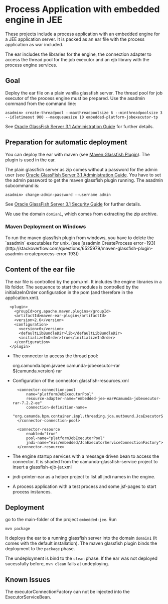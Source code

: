 Process Application with embedded engine in JEE
===============================================

These projects include a process application with an embedded engine for a JEE application server. It is packed as an ear file with the process application as war included.

The ear includes the libraries for the engine, the connection adapter to access the thread pool for the job executor and an ejb library with the process engine services.

Goal
----

Deploy the ear file on a plain vanilla glassfish server. The thread pool for job executor of the process engine must be prepared. Use the asadmin command from the command line:

    asadmin> create-threadpool --maxthreadpoolsize 6 --minthreadpoolsize 3 --idletimeout 900 --maxqueuesize 10 embedded-platform-jobexecutor-tp

See [Oracle GlassFish Server 3.1 Administration Guide](http://docs.oracle.com/cd/E18930_01/html/821-2416/ablud.html#ggkwj) for further details.

Preparation for automatic deployment
------------------------------------  

You can deploy the ear with maven (see [Maven Glassfish Plugin](https://maven-glassfish-plugin.java.net/)). The plugin is used in the ear. 

The plain glassfish server as zip comes without a password for the admin user (see [Oracle GlassFish Server 3.1 Administration Guide](http://docs.oracle.com/cd/E18930_01/html/821-2416/giubb.html#scrolltoc). You have to set the admin password to get the maven glassfish plugin running. The asadmin subcommand is:

    asadmin> change-admin-password --username admin
    
See [Oracle GlassFish Server 3.1 Security Guide](http://docs.oracle.com/cd/E18930_01/html/821-2435/ghgrp.html#ghgpu) for further details.

We use the domain `domian1`, which comes from extracting the zip archive.

<h3>Maven Deployment on Windows</h3>
To run the maven glassfish plugin from windows, you have to delete the `asadmin` executables for unix. (see [asadmin CreateProcess error=193](http://stackoverflow.com/questions/6525979/maven-glassfish-plugin-asadmin-createprocess-error-193))

Content of the ear file
-----------------------

The ear file is controlled by the pom.xml. It includes the engine libraries in a lib folder. The sequence to start the modules is controlled by the initializeInOrder configuration in the pom (and therefore in the application.xml).

      <plugin>
        <groupId>org.apache.maven.plugins</groupId>
        <artifactId>maven-ear-plugin</artifactId>
        <version>2.6</version>
        <configuration>
          <version>6</version>
          <defaultLibBundleDir>lib</defaultLibBundleDir>
          <initializeInOrder>true</initializeInOrder>
        </configuration>
      </plugin>

* The connector to access the thread pool:

    <dependency>
      <groupId>org.camunda.bpm.javaee</groupId>
      <artifactId>camunda-jobexecutor-rar</artifactId>
      <version>${camunda.version}</version>
      <type>rar</type>
    </dependency>

* Configuration of the connector: glassfish-resources.xml 

    <?xml version="1.0" encoding="UTF-8"?>
    <!DOCTYPE resources PUBLIC "-//GlassFish.org//DTD GlassFish Application Server 3.1 Resource Definitions//EN" "http://glassfish.org/dtds/glassfish-resources_1_5.dtd">
 
    <resources>
        <resource-adapter-config
          resource-adapter-name="embedded-jee-ear#camunda-jobexecutor-rar-7.2.2-ee"
          thread-pool-ids="embedded-platform-jobexecutor-tp" >
        </resource-adapter-config>

        <connector-connection-pool
            name="platformJobExecutorPool"
            resource-adapter-name="embedded-jee-ear#camunda-jobexecutor-rar-7.2.2-ee"
            connection-definition-name=
            "org.camunda.bpm.container.impl.threading.jca.outbound.JcaExecutorServiceConnectionFactory">
        </connector-connection-pool>

        <connector-resource
            enabled="true"
            pool-name="platformJobExecutorPool"
            jndi-name="eis/embedded/JcaExecutorServiceConnectionFactory">
        </connector-resource>        
    </resources>

* The engine startup services with a message driven bean to access the connector. It is shaded from the camunda-glassfish-service project to insert a glassfish-ejb-jar.xml   

* jndi-printer-ear as a helper project to list all jndi names in the engine.

* A process application with a test process and some jsf-pages to start process instances. 

Deployment
----------

go to the main-folder of the project `embedded-jee`. Run

    mvn package  

It deploys the ear to a running glassfish server into the domain `domain1` (it comes with the default installation). The maven glassfish plugin binds the deployment to the `package` phase.

The undeployment is bind to the `clean` phase. If the ear was not deployed sucessfully before, `mvn clean` fails at undeploying.

Known Issues
------------

The executorConnectionFactory can not be injected into the ExecutorServiceBean.   
